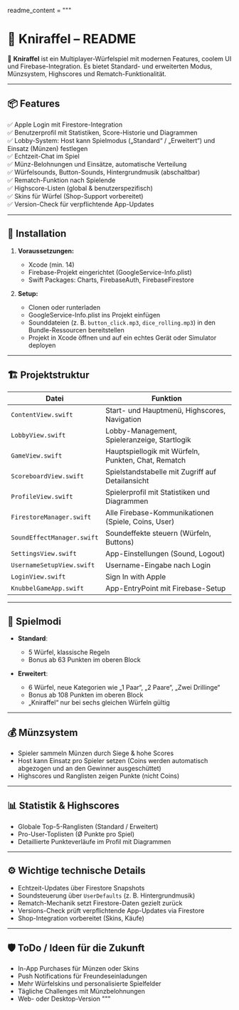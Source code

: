 readme_content = """
# 🦒 Kniraffel – README

🎲 **Kniraffel** ist ein Multiplayer-Würfelspiel mit modernen Features, coolem UI und Firebase-Integration. Es bietet Standard- und erweiterten Modus, Münzsystem, Highscores und Rematch-Funktionalität.

---

## 📦 Features

✅ Apple Login mit Firestore-Integration  
✅ Benutzerprofil mit Statistiken, Score-Historie und Diagrammen  
✅ Lobby-System: Host kann Spielmodus („Standard“ / „Erweitert“) und Einsatz (Münzen) festlegen  
✅ Echtzeit-Chat im Spiel  
✅ Münz-Belohnungen und Einsätze, automatische Verteilung  
✅ Würfelsounds, Button-Sounds, Hintergrundmusik (abschaltbar)  
✅ Rematch-Funktion nach Spielende  
✅ Highscore-Listen (global & benutzerspezifisch)  
✅ Skins für Würfel (Shop-Support vorbereitet)  
✅ Version-Check für verpflichtende App-Updates

---

## 🚀 Installation

1. **Voraussetzungen:**
   - Xcode (min. 14)
   - Firebase-Projekt eingerichtet (GoogleService-Info.plist)
   - Swift Packages: Charts, FirebaseAuth, FirebaseFirestore

2. **Setup:**
   - Clonen oder runterladen
   - GoogleService-Info.plist ins Projekt einfügen
   - Sounddateien (z. B. `button_click.mp3`, `dice_rolling.mp3`) in den Bundle-Ressourcen bereitstellen
   - Projekt in Xcode öffnen und auf ein echtes Gerät oder Simulator deployen

---

## 🏗 Projektstruktur

| Datei                      | Funktion                                             |
|----------------------------|------------------------------------------------------|
| `ContentView.swift`         | Start- und Hauptmenü, Highscores, Navigation         |
| `LobbyView.swift`           | Lobby-Management, Spieleranzeige, Startlogik         |
| `GameView.swift`           | Hauptspiellogik mit Würfeln, Punkten, Chat, Rematch  |
| `ScoreboardView.swift`      | Spielstandstabelle mit Zugriff auf Detailansicht     |
| `ProfileView.swift`         | Spielerprofil mit Statistiken und Diagrammen         |
| `FirestoreManager.swift`    | Alle Firebase-Kommunikationen (Spiele, Coins, User) |
| `SoundEffectManager.swift`  | Soundeffekte steuern (Würfeln, Buttons)             |
| `SettingsView.swift`        | App-Einstellungen (Sound, Logout)                   |
| `UsernameSetupView.swift`   | Username-Eingabe nach Login                         |
| `LoginView.swift`           | Sign In with Apple                                 |
| `KnubbelGameApp.swift`      | App-EntryPoint mit Firebase-Setup                   |

---

## 🔑 Spielmodi

- **Standard**:
  - 5 Würfel, klassische Regeln
  - Bonus ab 63 Punkten im oberen Block

- **Erweitert**:
  - 6 Würfel, neue Kategorien wie „1 Paar“, „2 Paare“, „Zwei Drillinge“
  - Bonus ab 108 Punkten im oberen Block
  - „Kniraffel“ nur bei sechs gleichen Würfeln gültig

---

## 💰 Münzsystem

- Spieler sammeln Münzen durch Siege & hohe Scores
- Host kann Einsatz pro Spieler setzen (Coins werden automatisch abgezogen und an den Gewinner ausgeschüttet)
- Highscores und Ranglisten zeigen Punkte (nicht Coins)

---

## 📊 Statistik & Highscores

- Globale Top-5-Ranglisten (Standard / Erweitert)
- Pro-User-Toplisten (Ø Punkte pro Spiel)
- Detaillierte Punkteverläufe im Profil mit Diagrammen

---

## ⚙️ Wichtige technische Details

- Echtzeit-Updates über Firestore Snapshots
- Soundsteuerung über `UserDefaults` (z. B. Hintergrundmusik)
- Rematch-Mechanik setzt Firestore-Daten gezielt zurück
- Versions-Check prüft verpflichtende App-Updates via Firestore
- Shop-Integration vorbereitet (Skins, Käufe)

---

## 🛡 ToDo / Ideen für die Zukunft

- In-App Purchases für Münzen oder Skins
- Push Notifications für Freundeseinladungen
- Mehr Würfelskins und personalisierte Spielfelder
- Tägliche Challenges mit Münzbelohnungen
- Web- oder Desktop-Version
"""
